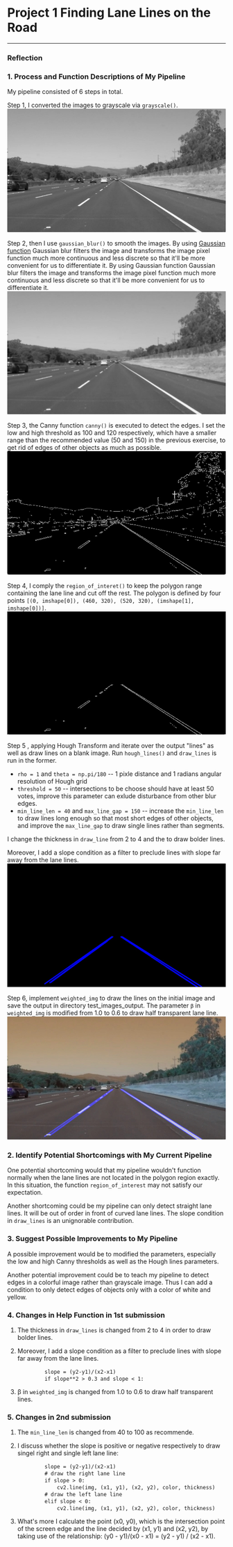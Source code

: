 # **Project 1  Finding Lane Lines on the Road** 




[//]: # (Image References)

[image1]: ./examples/gray.jpg "Grayscale"
[image2]: ./examples/blur_gray.jpg "Gaussian blurring"
[image3]: ./examples/canny_edges.jpg "Canny"
[image4]: ./examples/masked_edges.jpg "Mask"
[image5]: ./examples/line_img.jpg "Hough Function"
[image6]: ./examples/lines_edges.jpg "Draw lines"

---

### Reflection

### 1. Process and Function Descriptions of My Pipeline

My pipeline consisted of 6 steps in total.

Step 1, I converted the images to grayscale via `grayscale()`.
![alt text][image1]


Step 2, then I use `gaussian_blur()` to smooth the images. By using [Gaussian function](https://en.wikipedia.org/wiki/Gaussian_blur) Gaussian blur filters the image and transforms the image pixel function much more continuous and less discrete so that it'll be more convenient for us to differentiate it.
By using Gaussian function Gaussian blur filters the image and transforms the image pixel function much more continuous and less discrete so that it'll be more convenient for us to differentiate it.
![alt test][image2]


Step 3, the Canny function `canny()` is executed to detect the edges. I set the low and high threshold as 100 and 120 respectively, which have a smaller range than the recommended value (50 and 150) in the previous exercise, to get rid of edges of other objects as much as possible.
![alt test][image3]


Step 4, I comply the `region_of_interet()` to keep the polygon range containing the lane line and cut off the rest. The polygon is defined by four points `[(0, imshape[0]), (460, 320), (520, 320), (imshape[1], imshape[0])]`.
![alt test][image4]


Step 5 , applying Hough Transform and iterate over the output "lines" as well as draw lines on a blank image. Run `hough_lines()` and `draw_lines` is run in the former. 

- `rho = 1` and `theta = np.pi/180` -- 1 pixle distance and 1 radians angular resolution of Hough grid
- `threshold = 50` -- intersections to be choose should have at least 50 votes, improve this parameter can exlude disturbance from other blur edges. 
- `min_line_len = 40` and `max_line_gap = 150` -- increase the `min_line_len` to draw lines long enough so that most short edges of other objects, and improve the `max_line_gap` to draw single lines rather than segments.

I change the thickness in `draw_line` from 2 to 4 and the to draw bolder lines.

Moreover, I add a slope condition as a filter to preclude lines with slope far away from the lane lines.
![alt test][image5]


Step 6, implement `weighted_img` to draw the lines on the initial image and save the output in directory test_images_output. The parameter `β` in `weighted_img` is modified from 1.0 to 0.6 to draw half transparent lane line.
![alt test][image6]



### 2. Identify Potential Shortcomings with My Current Pipeline


One potential shortcoming would that my pipeline wouldn't function normally when the lane lines are not located in the polygon region exactly. In this situation, the function `region_of_interest` may not satisfy our expectation.

Another shortcoming could be my pipeline can only detect straight lane lines. It will be out of order in front of curved lane lines. The slope condition in `draw_lines` is an unignorable contribution.


### 3. Suggest Possible Improvements to My Pipeline

A possible improvement would be to modified the parameters, especially the low and high Canny thresholds as well as the Hough lines parameters.

Another potential improvement could be to teach my pipeline to detect edges in a colorful image rather than grayscale image. Thus I can add a condition to only detect edges of objects only with a color of white and yellow.


### 4. Changes in Help Function in 1st submission

1. The thickness in `draw_lines` is changed from 2 to 4 in order to draw bolder lines.

2.  Moreover, I add a slope condition as a filter to preclude lines with slope far away from the lane lines.

```
            slope = (y2-y1)/(x2-x1)
            if slope**2 > 0.3 and slope < 1:
```

3.  β in `weighted_img` is changed from 1.0 to 0.6 to draw half transparent lines.


### 5. Changes in 2nd submission

1. The `min_line_len` is changed from 40 to 100 as recommende.

2. I discuss whether the slope is positive or negative respectively to draw singel right and single left lane line:

```
            slope = (y2-y1)/(x2-x1)
            # draw the right lane line
            if slope > 0:
                cv2.line(img, (x1, y1), (x2, y2), color, thickness)
            # draw the left lane line
            elif slope < 0:
                cv2.line(img, (x1, y1), (x2, y2), color, thickness)
```
3. What's more I calculate the point (x0, y0), which is the intersection point of the screen edge and the line decided by (x1, y1) and (x2, y2), by taking use of the relationship: (y0 - y1)/(x0 - x1) = (y2 - y1) / (x2 - x1).


